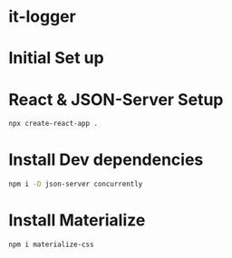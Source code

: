 # it-logger

# Initial Set up

# React & JSON-Server Setup

```zsh
npx create-react-app .
```

# Install Dev dependencies

```zsh
npm i -D json-server concurrently
```

# Install Materialize

```zsh
npm i materialize-css
```

